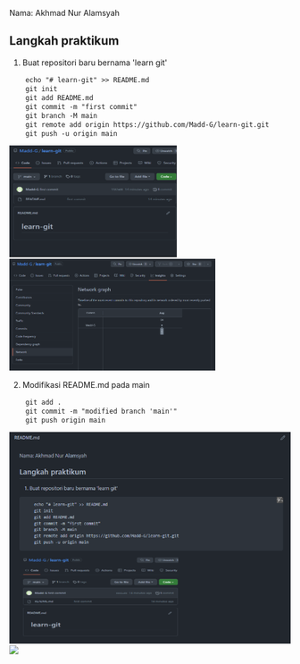 Nama: Akhmad Nur Alamsyah

## Langkah praktikum

1. Buat repositori baru bernama 'learn git'
```
    echo "# learn-git" >> README.md
    git init
    git add README.md
    git commit -m "first commit"
    git branch -M main
    git remote add origin https://github.com/Madd-G/learn-git.git
    git push -u origin main
```
<img src="screenshot/new-repo.png" height=200 width=300>
<img src="screenshot/net-new-repo.png" height=200 width 300>

2. Modifikasi README.md pada main
```
    git add .
    git commit -m "modified branch 'main'"
    git push origin main
```

<img src="screenshot/main-modified.png">
<img src="screenshot/net-main-modified">

